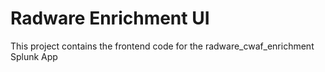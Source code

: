 # Radware Enrichment UI

This project contains the frontend code for the radware_cwaf_enrichment Splunk App
